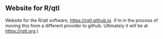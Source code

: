 ## Website for R/qtl

Website for the R/qtl software, <https://rqtl.github.io>.
(I'm in the process of moving this from a different provider to
github. Ultimately it will be at <https://rqtl.org>.)
